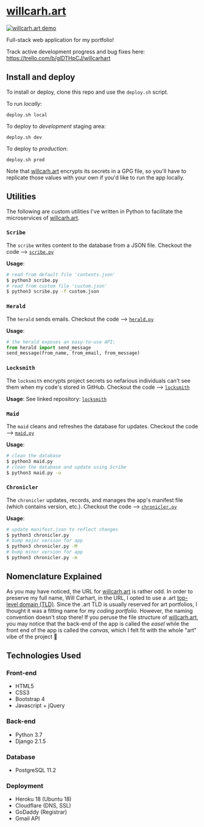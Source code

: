 # [willcarh.art](https://www.willcarh.art/)

[![willcarh.art demo](static/readme_demo.png)](https://www.willcarh.art/)

Full-stack web application for my portfolio!

Track active development progress and bug fixes here: https://trello.com/b/glDTHpCJ/willcarhart

## Install and deploy
To install or deploy, clone this repo and use the `deploy.sh` script.

To run _locally_:
```
deploy.sh local
```
To deploy to _development_ staging area:
```
deploy.sh dev
```
To deploy to _production_:
```
deploy.sh prod
```
Note that [willcarh.art](https://www.willcarh.art) encrypts its secrets in a GPG file, so you'll have to replicate those values with your own if you'd like to run the app locally.

## Utilities
The following are custom utilities I've written in Python to facilitate the microservices of [willcarh.art](https://www.willcarh.art).

### `Scribe`
The `scribe` writes content to the database from a JSON file. Checkout the code --> [`scribe.py`](https://github.com/wcarhart/willcarh.art/blob/master/scribe.py)

**Usage**:
```bash
# read from default file 'contents.json'
$ python3 scribe.py
# read from custom file 'custom.json'
$ python3 scribe.py -f custom.json
```
### `Herald`
The `herald` sends emails. Checkout the code --> [`herald.py`](https://github.com/wcarhart/willcarh.art/blob/master/herald.py)

**Usage**:
```python
# the herald exposes an easy-to-use API:
from herald import send_message
send_message(from_name, from_email, from_message)
```
### `Locksmith`
The `locksmith` encrypts project secrets so nefarious individuals can't see them when my code's stored in GitHub. Checkout the code --> [`locksmith`](https://github.com/wcarhart/locksmith)

**Usage**:
See linked repository: [`locksmith`](https://github.com/wcarhart/locksmith)
### `Maid`
The `maid` cleans and refreshes the database for updates. Checkout the code --> [`maid.py`](https://github.com/wcarhart/willcarh.art/blob/master/maid.py)

**Usage**:
```bash
# clean the database
$ python3 maid.py
# clean the database and update using Scribe
$ python3 maid.py -u
```
### `Chronicler`
The `chronicler` updates, records, and manages the app's manifest file (which contains version, etc.). Checkout the code --> [`chronicler.py`](https://github.com/wcarhart/willcarh.art/blob/master/chronicler.py)

**Usage**:
```bash
# update manifest.json to reflect changes
$ python3 chronicler.py
# bump major version for app
$ python3 chronicler.py -M
# bump minor version for app
$ python3 chronicler.py -m
```

## Nomenclature Explained
As you may have noticed, the URL for [willcarh.art](https://www.willcarh.art) is rather odd. In order to preserve my full name, Will Carhart, in the URL, I opted to use a .art [top-level domain (TLD)](https://en.wikipedia.org/wiki/Top-level_domain). Since the .art TLD is usually reserved for art portfolios, I thought it was a fitting name for my _coding portfolio._ However, the naming convention doesn't stop there! If you peruse the file structure of [willcarh.art](https://www.willcarh.art), you may notice that the back-end of the app is called the _easel_ while the front end of the app is called the _canvas,_ which I felt fit with the whole "art" vibe of the project 🤗

## Technologies Used
### Front-end
 * HTML5
 * CSS3
 * Bootstrap 4
 * Javascript + jQuery
### Back-end
 * Python 3.7
 * Django 2.1.5
### Database
 * PostgreSQL 11.2
### Deployment
 * Heroku 18 (Ubuntu 18)
 * Cloudflare (DNS, SSL)
 * GoDaddy (Registrar)
 * Gmail API
